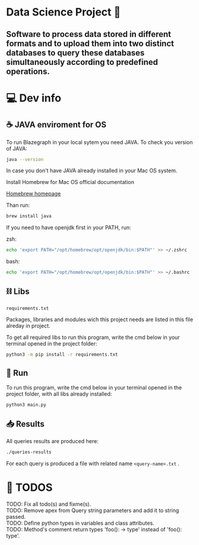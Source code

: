 # Data Science Project 🧪

## Software to process data stored in different formats and to upload them into two distinct databases to query these databases simultaneously according to predefined operations.

# 💻 Dev info

## ☕️ JAVA enviroment for OS

To run Blazegraph in your local sytem you need JAVA.
To check you version of JAVA:

```bash
java --version
```

In case you don't have JAVA already installed in your Mac OS system.

Install Homebrew for Mac OS official documentation

[Homebrew homepage](https://brew.sh/)

Than run:

```bash
brew install java
```

If you need to have openjdk first in your PATH, run:

zsh:
```zsh
echo 'export PATH="/opt/homebrew/opt/openjdk/bin:$PATH"' >> ~/.zshrc
```
bash:
```bash
echo 'export PATH="/opt/homebrew/opt/openjdk/bin:$PATH"' >> ~/.bashrc
```

## ⛓ Libs

```
requirements.txt
```

Packages, libraries and modules wich this project needs are listed in this file alreday in project.

To get all required libs to run this program, write the cmd below in your terminal opened in the project folder:

```bash
python3 -m pip install -r requirements.txt
```

## 👟 Run

To run this program, write the cmd below in your terminal opened in the project folder, with all libs already installed:

```bash
python3 main.py
```

## 📥 Results

All queries results are produced here:

```bash
./queries-results
```

For each query is produced a file with related name `<query-name>.txt` .

# 📝 TODOS

TODO: Fix all todo(s) and fixme(s).  
TODO: Remove apex from Query string parameters and add it to string passed.  
TODO: Define python types in variables and class attributes.  
TODO: Method's comment return types 'foo(): -> type' instead of 'foo(): type'.
